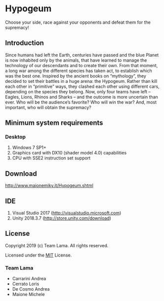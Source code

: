 # Hypogeum
Choose your side, race against your opponents and defeat them for the supremacy! 

## Introduction
Since humans had left the Earth, centuries have passed and the blue Planet is now inhabited only by the animals, that have learned to manage the technology of our descendants and to create their own. From that moment, a long war among the different species has taken act, to establish which was the best one. Inspired by the ancient books on “mythology”, they decided to set their battles in a huge arena: the Hypogeum. Rather than kill each other in “primitive” ways, they clashed each other using different cars, depending on the species they belong. Now, only four teams have left – Eagles, Lions, Rhinos and Sharks – and the outcome is more uncertain than ever. Who will be the audience’s favorite? Who will win the war? And, most important, who will obtain the supremacy?


## Minimum system requirements

### Desktop
1. Windows 7 SP1+
2. Graphics card with DX10 (shader model 4.0) capabilities
3. CPU with SSE2 instruction set support

## Download
http://www.maionemiky.it/Hypogeum.shtml


## IDE
1. Visual Studio 2017 (http://visualstudio.microsoft.com)
2. Unity 2018.3.7 (http://store.unity.com/download)


## License
Copyright 2019 (c) Team Lama. All rights reserved.

Licensed under the [MIT](LICENSE) License.


### Team Lama
* Carrarini Andrea
* Cerrato Loris
* De Cosmo Andrea
* Maione Michele